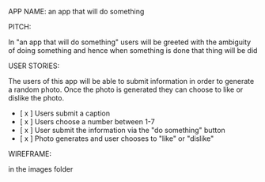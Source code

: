 APP NAME: an app that will do something

PITCH: 

In "an app that will do something" users will be greeted with the ambiguity of doing something and hence when something is done that thing will be did

USER STORIES:

The users of this app will be able to submit information in order to generate a random photo. Once the photo is generated they can choose to like or dislike the photo.

- [ x ] Users submit a caption
- [ x ] Users choose a number between 1-7
- [ x ] User submit the information via the "do something" button
- [ x ] Photo generates and user chooses to "like" or "dislike"

WIREFRAME:

in the images folder



